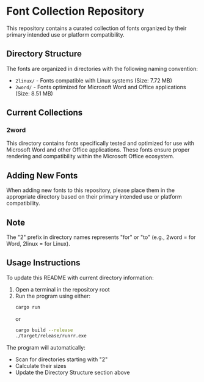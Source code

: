 # Font Collection Repository

This repository contains a curated collection of fonts organized by their primary intended use or platform compatibility.




## Directory Structure

The fonts are organized in directories with the following naming convention:

- `2linux/` - Fonts compatible with Linux systems (Size: 7.72 MB)
- `2word/` - Fonts optimized for Microsoft Word and Office applications (Size: 8.51 MB)

## Current Collections

### 2word
This directory contains fonts specifically tested and optimized for use with Microsoft Word and other Office applications. These fonts ensure proper rendering and compatibility within the Microsoft Office ecosystem.

## Adding New Fonts

When adding new fonts to this repository, please place them in the appropriate directory based on their primary intended use or platform compatibility.

## Note

The "2" prefix in directory names represents "for" or "to" (e.g., 2word = for Word, 2linux = for Linux).

## Usage Instructions

To update this README with current directory information:

1. Open a terminal in the repository root
2. Run the program using either:
   ```bash
   cargo run
   ```
   or
   ```bash
   cargo build --release
   ./target/release/runrr.exe
   ```

The program will automatically:
- Scan for directories starting with "2"
- Calculate their sizes
- Update the Directory Structure section above
